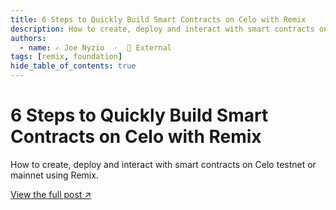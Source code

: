 ```yaml
---
title: 6 Steps to Quickly Build Smart Contracts on Celo with Remix
description: How to create, deploy and interact with smart contracts on Celo testnet or mainnet using Remix.
authors:
  - name: ✍️ Joe Nyzio  ·  🔗 External
tags: [remix, foundation]
hide_table_of_contents: true
---
```


# 6 Steps to Quickly Build Smart Contracts on Celo with Remix

How to create, deploy and interact with smart contracts on Celo testnet or mainnet using Remix.

[View the full post ↗️](https://medium.com/celodevelopers/6-steps-to-quickly-build-smart-contracts-on-celo-with-remix-a0d1f0a33ef3)

<!--truncate-->
